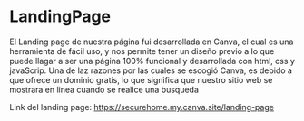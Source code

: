 # LandingPage
El Landing page de nuestra página fui desarrollada en Canva, el cual es una herramienta de fácil uso, y nos permite tener un diseño previo a lo que puede llagar a ser una página 100% funcional y desarrollada con html, css y javaScrip.
Una de laz razones por las cuales se escogió Canva, es debido a que ofrece un dominio gratis, lo que significa que nuestro sitio web se mostrara en linea cuando se realice una busqueda

Link del landing page: https://securehome.my.canva.site/landing-page 

